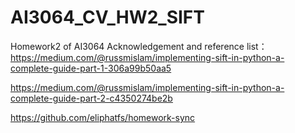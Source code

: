 # AI3064_CV_HW2_SIFT
 Homework2 of AI3064
Acknowledgement and reference list：
https://medium.com/@russmislam/implementing-sift-in-python-a-complete-guide-part-1-306a99b50aa5

https://medium.com/@russmislam/implementing-sift-in-python-a-complete-guide-part-2-c4350274be2b

https://github.com/eliphatfs/homework-sync
